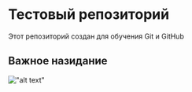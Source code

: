 # Тестовый репозиторий

Этот репозиторий создан для обучения Git и GitHub

## Важное назидание 

!["alt text"](https://raw.githubusercontent.com/louim/in-case-of-fire/refs/heads/master/in_case_of_fire.png)
